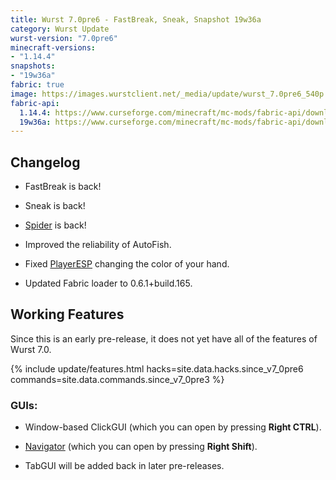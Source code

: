 ```yaml
---
title: Wurst 7.0pre6 - FastBreak, Sneak, Snapshot 19w36a
category: Wurst Update
wurst-version: "7.0pre6"
minecraft-versions:
- "1.14.4"
snapshots:
- "19w36a"
fabric: true
image: https://images.wurstclient.net/_media/update/wurst_7.0pre6_540p.webp
fabric-api:
  1.14.4: https://www.curseforge.com/minecraft/mc-mods/fabric-api/download/2773269
  19w36a: https://www.curseforge.com/minecraft/mc-mods/fabric-api/download/2778857
---
```

## Changelog

- FastBreak is back!

- Sneak is back!

- [Spider](https://wurst.wiki/spider) is back!

- Improved the reliability of AutoFish.

- Fixed [PlayerESP](https://wurst.wiki/playeresp) changing the color of your hand.

- Updated Fabric loader to 0.6.1+build.165.

## Working Features

Since this is an early pre-release, it does not yet have all of the features of Wurst 7.0.

{% include update/features.html hacks=site.data.hacks.since_v7_0pre6 commands=site.data.commands.since_v7_0pre3 %}

### GUIs:

- Window-based ClickGUI (which you can open by pressing **Right CTRL**).

- [Navigator](https://wurst.wiki/navigator) (which you can open by pressing **Right Shift**).

- TabGUI will be added back in later pre-releases.
